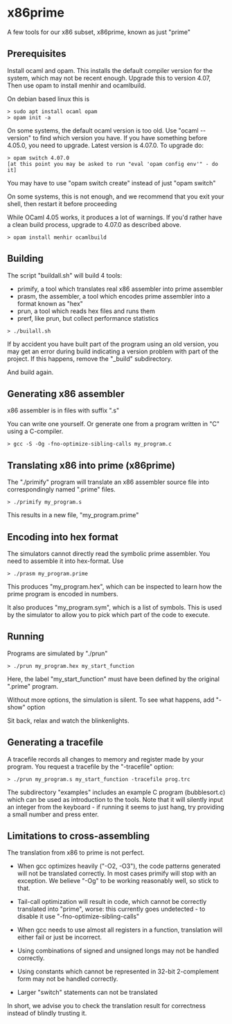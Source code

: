 # x86prime

A few tools for our x86 subset, x86prime, known as just "prime"

## Prerequisites

Install ocaml and opam. This installs the default compiler version for the system,
which may not be recent enough. Upgrade this to version 4.07, Then use opam to
install menhir and ocamlbuild.

On debian based linux this is
~~~
> sudo apt install ocaml opam
> opam init -a
~~~
On some systems, the default ocaml version is too old. Use "ocaml --version"
to find which version you have. If you have something before 4.05.0, you need
to upgrade. Latest version is 4.07.0. To upgrade do:
~~~
> opam switch 4.07.0
[at this point you may be asked to run "eval 'opam config env'" - do it]
~~~
You may have to use "opam switch create" instead of just "opam switch"

On some systems, this is not enough, and we recommend that you exit your shell,
then restart it before proceeding

While OCaml 4.05 works, it produces a lot of warnings. If you'd rather have
a clean build process, upgrade to 4.07.0 as described above.
~~~
> opam install menhir ocamlbuild
~~~

## Building

The script "buildall.sh" will build 4 tools:

 * primify, a tool which translates real x86 assembler into prime assembler
 * prasm, the assembler, a tool which encodes prime assembler into a format known as "hex"
 * prun, a tool which reads hex files and runs them
 * prerf, like prun, but collect performance statistics

~~~
> ./builall.sh
~~~

If by accident you have built part of the program using an old version, you
may get an error during build indicating a version problem with part of the
project. If this happens, remove the "_build" subdirectory.

And build again.

## Generating x86 assembler

x86 assembler is in files with suffix ".s"

You can write one yourself. Or generate one from a program written in "C"
using a C-compiler.

~~~
> gcc -S -Og -fno-optimize-sibling-calls my_program.c
~~~

## Translating x86 into prime (x86prime)

The "./primify" program will translate an x86 assembler source file into
correspondingly named ".prime" files.

~~~
> ./primify my_program.s
~~~

This results in a new file, "my_program.prime"

## Encoding into hex format

The simulators cannot directly read the symbolic prime assembler. You need to
assemble it into hex-format. Use

~~~
> ./prasm my_program.prime
~~~

This produces "my_program.hex", which can be inspected to learn how the prime
program is encoded in numbers.

It also produces "my_program.sym", which is a list of symbols. This is used by
the simulator to allow you to pick which part of the code to execute.

## Running

Programs are simulated by "./prun"

~~~
> ./prun my_program.hex my_start_function
~~~

Here, the label "my_start_function" must have been defined by the original ".prime"
program.

Without more options, the simulation is silent. To see what happens, add "-show" option

Sit back, relax and watch the blinkenlights.

## Generating a tracefile

A tracefile records all changes to memory and register made by your program.
You request a tracefile by the "-tracefile" option:

~~~
> ./prun my_program.s my_start_function -tracefile prog.trc
~~~

The subdirectory "examples" includes an example C program (bubblesort.c)
which can be used as introduction to the tools. Note that it will silently
input an integer from the keyboard - if running it seems to just hang, try
providing a small number and press enter.

## Limitations to cross-assembling

The translation from x86 to prime is not perfect.

 * When gcc optimizes heavily ("-O2, -O3"), the code patterns generated will not
   be translated correctly. In most cases primify will stop with an exception. 
   We believe "-Og" to be working reasonably well, so stick to that.

 * Tail-call optimization will result in code, which cannot be correctly translated
   into "prime", worse: this currently goes undetected - to disable it use "-fno-optimize-sibling-calls"

 * When gcc needs to use almost all registers in a function, translation will either fail
   or just be incorrect.

 * Using combinations of signed and unsigned longs may not be handled correctly.

 * Using constants which cannot be represented in 32-bit 2-complement form
   may not be handled correctly.

 * Larger "switch" statements can not be translated

In short, we advise you to check the translation result for correctness instead
of blindly trusting it.
